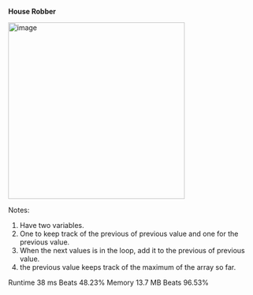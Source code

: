 **House Robber**

<img width="358" alt="image" src="https://user-images.githubusercontent.com/25766765/213360936-c618330d-d7c8-45b8-a1e9-a4ae3a81357d.png">

Notes:
1. Have two variables.
2. One to keep track of the previous of previous value and one for the previous value.
3. When the next values is in the loop, add it to the previous of previous value.
4. the previous value keeps track of the maximum of the array so far.

Runtime
38 ms
Beats
48.23%
Memory
13.7 MB
Beats
96.53%
